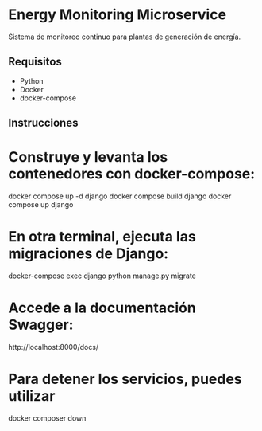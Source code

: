 # Energy Monitoring Microservice

Sistema de monitoreo continuo para plantas de generación de energía.

## Requisitos
- Python
- Docker
- docker-compose

## Instrucciones

# Construye y levanta los contenedores con docker-compose:
docker compose up -d django
docker compose build django
docker compose up django

# En otra terminal, ejecuta las migraciones de Django:
docker-compose exec django python manage.py migrate

# Accede a la documentación Swagger:

http://localhost:8000/docs/

# Para detener los servicios, puedes utilizar

docker composer down